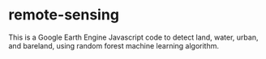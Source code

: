 # remote-sensing
This is a Google Earth Engine Javascript code to detect land, water, urban, and bareland, using random forest machine learning algorithm.
